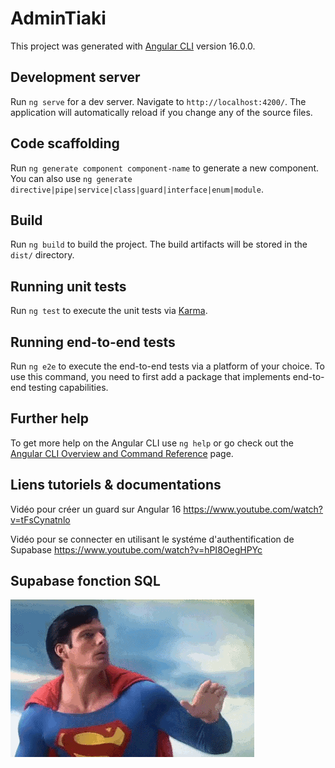 # AdminTiaki

This project was generated with [Angular CLI](https://github.com/angular/angular-cli) version 16.0.0.

## Development server

Run `ng serve` for a dev server. Navigate to `http://localhost:4200/`. The application will automatically reload if you change any of the source files.

## Code scaffolding

Run `ng generate component component-name` to generate a new component. You can also use `ng generate directive|pipe|service|class|guard|interface|enum|module`.

## Build

Run `ng build` to build the project. The build artifacts will be stored in the `dist/` directory.

## Running unit tests

Run `ng test` to execute the unit tests via [Karma](https://karma-runner.github.io).

## Running end-to-end tests

Run `ng e2e` to execute the end-to-end tests via a platform of your choice. To use this command, you need to first add a package that implements end-to-end testing capabilities.

## Further help

To get more help on the Angular CLI use `ng help` or go check out the [Angular CLI Overview and Command Reference](https://angular.io/cli) page.

## Liens tutoriels & documentations
Vidéo pour créer un guard sur Angular 16
https://www.youtube.com/watch?v=tFsCynatnlo

Vidéo pour se connecter en utilisant le systéme d'authentification de Supabase 
https://www.youtube.com/watch?v=hPI8OegHPYc

## Supabase fonction SQL
![test images](src/assets/images/notfound.gif)